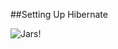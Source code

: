 ##Setting Up Hibernate

![Jars!](https://github.com/trekbaum/present/blob/master/orm/resourses/jars.png "Jars")
